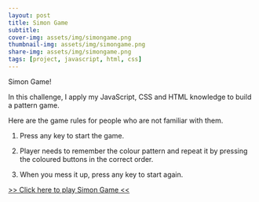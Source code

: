 ```yaml
---
layout: post
title: Simon Game
subtitle:
cover-img: assets/img/simongame.png
thumbnail-img: assets/img/simongame.png
share-img: assets/img/simongame.png
tags: [project, javascript, html, css]
---
```


Simon Game!

In this challenge, I apply my JavaScript, CSS and HTML knowledge to build a pattern game.

Here are the game rules for people who are not familiar with them.

1. Press any key to start the game.

2. Player needs to remember the colour pattern and repeat it by pressing the coloured buttons in the correct order.

3. When you mess it up, press any key to start again.

<a href="https://kbarushkaa.github.io/simon/" target="_blank">>> Click here to play Simon Game <<</a>
